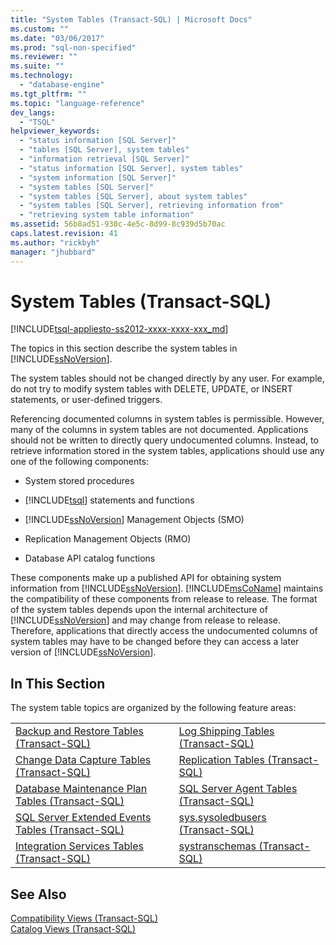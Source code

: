```yaml
---
title: "System Tables (Transact-SQL) | Microsoft Docs"
ms.custom: ""
ms.date: "03/06/2017"
ms.prod: "sql-non-specified"
ms.reviewer: ""
ms.suite: ""
ms.technology: 
  - "database-engine"
ms.tgt_pltfrm: ""
ms.topic: "language-reference"
dev_langs: 
  - "TSQL"
helpviewer_keywords: 
  - "status information [SQL Server]"
  - "tables [SQL Server], system tables"
  - "information retrieval [SQL Server]"
  - "status information [SQL Server], system tables"
  - "system information [SQL Server]"
  - "system tables [SQL Server]"
  - "system tables [SQL Server], about system tables"
  - "system tables [SQL Server], retrieving information from"
  - "retrieving system table information"
ms.assetid: 56b8ad51-930c-4e5c-8d99-8c939d5b70ac
caps.latest.revision: 41
ms.author: "rickbyh"
manager: "jhubbard"
---
```

# System Tables (Transact-SQL)
[!INCLUDE[tsql-appliesto-ss2012-xxxx-xxxx-xxx_md](../../../a9retired/includes/tsql-appliesto-ss2012-xxxx-xxxx-xxx-md.md)]

  The topics in this section describe the system tables in [!INCLUDE[ssNoVersion](../../../a9notintoc/includes/ssnoversion-md.md)].  
  
 The system tables should not be changed directly by any user. For example, do not try to modify system tables with DELETE, UPDATE, or INSERT statements, or user-defined triggers.  
  
 Referencing documented columns in system tables is permissible. However, many of the columns in system tables are not documented. Applications should not be written to directly query undocumented columns. Instead, to retrieve information stored in the system tables, applications should use any one of the following components:  
  
-   System stored procedures  
  
-   [!INCLUDE[tsql](../../../a9notintoc/includes/tsql-md.md)] statements and functions  
  
-   [!INCLUDE[ssNoVersion](../../../a9notintoc/includes/ssnoversion-md.md)] Management Objects (SMO)  
  
-   Replication Management Objects (RMO)  
  
-   Database API catalog functions  
  
 These components make up a published API for obtaining system information from [!INCLUDE[ssNoVersion](../../../a9notintoc/includes/ssnoversion-md.md)]. [!INCLUDE[msCoName](../../../a9notintoc/includes/msconame-md.md)] maintains the compatibility of these components from release to release. The format of the system tables depends upon the internal architecture of [!INCLUDE[ssNoVersion](../../../a9notintoc/includes/ssnoversion-md.md)] and may change from release to release. Therefore, applications that directly access the undocumented columns of system tables may have to be changed before they can access a later version of [!INCLUDE[ssNoVersion](../../../a9notintoc/includes/ssnoversion-md.md)].  
  
## In This Section  
 The system table topics are organized by the following feature areas:  
  
|||  
|-|-|  
|[Backup and Restore Tables &#40;Transact-SQL&#41;](../../../relational-databases/reference/system-tables/backup-and-restore-tables-transact-sql.md)|[Log Shipping Tables &#40;Transact-SQL&#41;](../../../relational-databases/reference/system-tables/log-shipping-tables-transact-sql.md)|  
|[Change Data Capture Tables &#40;Transact-SQL&#41;](../../../relational-databases/reference/system-tables/change-data-capture-tables-transact-sql.md)|[Replication Tables &#40;Transact-SQL&#41;](../../../relational-databases/reference/system-tables/replication-tables-transact-sql.md)|  
|[Database Maintenance Plan Tables &#40;Transact-SQL&#41;](../../../relational-databases/reference/system-tables/database-maintenance-plan-tables-transact-sql.md)|[SQL Server Agent Tables &#40;Transact-SQL&#41;](../../../relational-databases/reference/system-tables/sql-server-agent-tables-transact-sql.md)|  
|[SQL Server Extended Events Tables &#40;Transact-SQL&#41;](../../../a9retired/sql-server-extended-events-tables-transact-sql.md)|[sys.sysoledbusers &#40;Transact-SQL&#41;](../../../relational-databases/reference/system-compatibility-views/sys.sysoledbusers-transact-sql.md)|  
|[Integration Services Tables &#40;Transact-SQL&#41;](../../../relational-databases/reference/system-tables/integration-services-tables-transact-sql.md)|[systranschemas &#40;Transact-SQL&#41;](../../../relational-databases/reference/system-views/systranschemas-transact-sql.md)|  
  
## See Also  
 [Compatibility Views &#40;Transact-SQL&#41;](../Topic/Compatibility%20Views%20\(Transact-SQL\).md)   
 [Catalog Views &#40;Transact-SQL&#41;](../../../relational-databases/reference/system-catalog-views/catalog-views-transact-sql.md)  
  
  